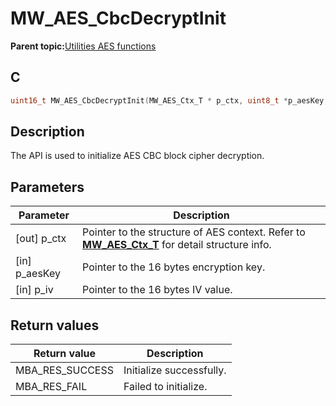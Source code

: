 # MW\_AES\_CbcDecryptInit

**Parent topic:**[Utilities AES functions](GUID-7B7D0D59-AB7F-4C52-9D59-C189767883E0.md)

## C

```c
uint16_t MW_AES_CbcDecryptInit(MW_AES_Ctx_T * p_ctx, uint8_t *p_aesKey, uint8_t *p_iv);
```

## Description

The API is used to initialize AES CBC block cipher decryption.

## Parameters

|Parameter|Description|
|---------|-----------|
|\[out\] p\_ctx|Pointer to the structure of AES context. Refer to **[MW\_AES\_Ctx\_T](GUID-09C92594-E0A7-4C40-9850-F08D64E6BD52.md)** for detail structure info.|
|\[in\] p\_aesKey|Pointer to the 16 bytes encryption key.|
|\[in\] p\_iv|Pointer to the 16 bytes IV value.|

## Return values

|Return value|Description|
|------------|-----------|
|MBA\_RES\_SUCCESS|Initialize successfully.|
|MBA\_RES\_FAIL|Failed to initialize.|


